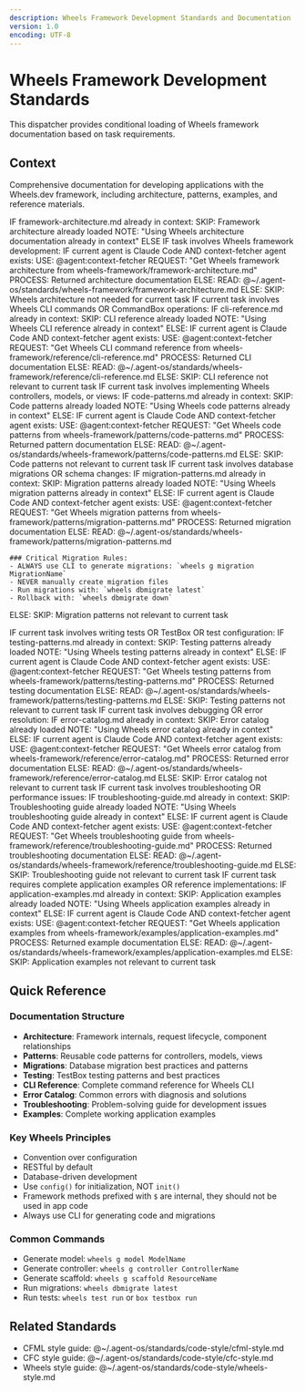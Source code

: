 ```yaml
---
description: Wheels Framework Development Standards and Documentation
version: 1.0
encoding: UTF-8
---
```


# Wheels Framework Development Standards

This dispatcher provides conditional loading of Wheels framework documentation based on task requirements.

## Context

Comprehensive documentation for developing applications with the Wheels.dev framework, including architecture, patterns, examples, and reference materials.

<conditional-block context-check="wheels-architecture">
IF framework-architecture.md already in context:
  SKIP: Framework architecture already loaded
  NOTE: "Using Wheels architecture documentation already in context"
ELSE IF task involves Wheels framework development:
  <context_fetcher_strategy>
    IF current agent is Claude Code AND context-fetcher agent exists:
      USE: @agent:context-fetcher
      REQUEST: "Get Wheels framework architecture from wheels-framework/framework-architecture.md"
      PROCESS: Returned architecture documentation
    ELSE:
      READ: @~/.agent-os/standards/wheels-framework/framework-architecture.md
  </context_fetcher_strategy>
ELSE:
  SKIP: Wheels architecture not needed for current task
</conditional-block>

<conditional-block task-condition="wheels-cli" context-check="cli-reference">
IF current task involves Wheels CLI commands OR CommandBox operations:
  IF cli-reference.md already in context:
    SKIP: CLI reference already loaded
    NOTE: "Using Wheels CLI reference already in context"
  ELSE:
    <context_fetcher_strategy>
      IF current agent is Claude Code AND context-fetcher agent exists:
        USE: @agent:context-fetcher
        REQUEST: "Get Wheels CLI command reference from wheels-framework/reference/cli-reference.md"
        PROCESS: Returned CLI documentation
      ELSE:
        READ: @~/.agent-os/standards/wheels-framework/reference/cli-reference.md
    </context_fetcher_strategy>
ELSE:
  SKIP: CLI reference not relevant to current task
</conditional-block>

<conditional-block task-condition="wheels-patterns" context-check="code-patterns">
IF current task involves implementing Wheels controllers, models, or views:
  IF code-patterns.md already in context:
    SKIP: Code patterns already loaded
    NOTE: "Using Wheels code patterns already in context"
  ELSE:
    <context_fetcher_strategy>
      IF current agent is Claude Code AND context-fetcher agent exists:
        USE: @agent:context-fetcher
        REQUEST: "Get Wheels code patterns from wheels-framework/patterns/code-patterns.md"
        PROCESS: Returned pattern documentation
      ELSE:
        READ: @~/.agent-os/standards/wheels-framework/patterns/code-patterns.md
    </context_fetcher_strategy>
ELSE:
  SKIP: Code patterns not relevant to current task
</conditional-block>

<conditional-block task-condition="wheels-migrations" context-check="migration-patterns">
IF current task involves database migrations OR schema changes:
  IF migration-patterns.md already in context:
    SKIP: Migration patterns already loaded
    NOTE: "Using Wheels migration patterns already in context"
  ELSE:
    <context_fetcher_strategy>
      IF current agent is Claude Code AND context-fetcher agent exists:
        USE: @agent:context-fetcher
        REQUEST: "Get Wheels migration patterns from wheels-framework/patterns/migration-patterns.md"
        PROCESS: Returned migration documentation
      ELSE:
        READ: @~/.agent-os/standards/wheels-framework/patterns/migration-patterns.md
    </context_fetcher_strategy>
    
    ### Critical Migration Rules:
    - ALWAYS use CLI to generate migrations: `wheels g migration MigrationName`
    - NEVER manually create migration files
    - Run migrations with: `wheels dbmigrate latest`
    - Rollback with: `wheels dbmigrate down`
ELSE:
  SKIP: Migration patterns not relevant to current task
</conditional-block>

<conditional-block task-condition="wheels-testing" context-check="testing-patterns">
IF current task involves writing tests OR TestBox OR test configuration:
  IF testing-patterns.md already in context:
    SKIP: Testing patterns already loaded
    NOTE: "Using Wheels testing patterns already in context"
  ELSE:
    <context_fetcher_strategy>
      IF current agent is Claude Code AND context-fetcher agent exists:
        USE: @agent:context-fetcher
        REQUEST: "Get Wheels testing patterns from wheels-framework/patterns/testing-patterns.md"
        PROCESS: Returned testing documentation
      ELSE:
        READ: @~/.agent-os/standards/wheels-framework/patterns/testing-patterns.md
    </context_fetcher_strategy>
ELSE:
  SKIP: Testing patterns not relevant to current task
</conditional-block>

<conditional-block task-condition="wheels-errors" context-check="error-catalog">
IF current task involves debugging OR error resolution:
  IF error-catalog.md already in context:
    SKIP: Error catalog already loaded
    NOTE: "Using Wheels error catalog already in context"
  ELSE:
    <context_fetcher_strategy>
      IF current agent is Claude Code AND context-fetcher agent exists:
        USE: @agent:context-fetcher
        REQUEST: "Get Wheels error catalog from wheels-framework/reference/error-catalog.md"
        PROCESS: Returned error documentation
      ELSE:
        READ: @~/.agent-os/standards/wheels-framework/reference/error-catalog.md
    </context_fetcher_strategy>
ELSE:
  SKIP: Error catalog not relevant to current task
</conditional-block>

<conditional-block task-condition="wheels-troubleshooting" context-check="troubleshooting-guide">
IF current task involves troubleshooting OR performance issues:
  IF troubleshooting-guide.md already in context:
    SKIP: Troubleshooting guide already loaded
    NOTE: "Using Wheels troubleshooting guide already in context"
  ELSE:
    <context_fetcher_strategy>
      IF current agent is Claude Code AND context-fetcher agent exists:
        USE: @agent:context-fetcher
        REQUEST: "Get Wheels troubleshooting guide from wheels-framework/reference/troubleshooting-guide.md"
        PROCESS: Returned troubleshooting documentation
      ELSE:
        READ: @~/.agent-os/standards/wheels-framework/reference/troubleshooting-guide.md
    </context_fetcher_strategy>
ELSE:
  SKIP: Troubleshooting guide not relevant to current task
</conditional-block>

<conditional-block task-condition="wheels-examples" context-check="application-examples">
IF current task requires complete application examples OR reference implementations:
  IF application-examples.md already in context:
    SKIP: Application examples already loaded
    NOTE: "Using Wheels application examples already in context"
  ELSE:
    <context_fetcher_strategy>
      IF current agent is Claude Code AND context-fetcher agent exists:
        USE: @agent:context-fetcher
        REQUEST: "Get Wheels application examples from wheels-framework/examples/application-examples.md"
        PROCESS: Returned example documentation
      ELSE:
        READ: @~/.agent-os/standards/wheels-framework/examples/application-examples.md
    </context_fetcher_strategy>
ELSE:
  SKIP: Application examples not relevant to current task
</conditional-block>

## Quick Reference

### Documentation Structure
- **Architecture**: Framework internals, request lifecycle, component relationships
- **Patterns**: Reusable code patterns for controllers, models, views
- **Migrations**: Database migration best practices and patterns  
- **Testing**: TestBox testing patterns and best practices
- **CLI Reference**: Complete command reference for Wheels CLI
- **Error Catalog**: Common errors with diagnosis and solutions
- **Troubleshooting**: Problem-solving guide for development issues
- **Examples**: Complete working application examples

### Key Wheels Principles
- Convention over configuration
- RESTful by default
- Database-driven development
- Use `config()` for initialization, NOT `init()`
- Framework methods prefixed with `$` are internal, they should not be used in app code
- Always use CLI for generating code and migrations

### Common Commands
- Generate model: `wheels g model ModelName`
- Generate controller: `wheels g controller ControllerName`
- Generate scaffold: `wheels g scaffold ResourceName`
- Run migrations: `wheels dbmigrate latest`
- Run tests: `wheels test run` or `box testbox run`

## Related Standards
- CFML style guide: @~/.agent-os/standards/code-style/cfml-style.md
- CFC style guide: @~/.agent-os/standards/code-style/cfc-style.md
- Wheels style guide: @~/.agent-os/standards/code-style/wheels-style.md